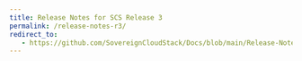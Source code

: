 ```yaml
---
title: Release Notes for SCS Release 3
permalink: /release-notes-r3/
redirect_to:
   - https://github.com/SovereignCloudStack/Docs/blob/main/Release-Notes/Release3.md
---
```

